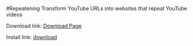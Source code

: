#Repeatening
Transform YouTube URLs into websites that repeat YouTube videos

Download link: [Download Page](https://github.com/ProfOak/Repeatening/releases/tag/0.0.1)

Install link: [download](https://github.com/ProfOak/Repeatening/releases/download/0.0.1/repeatening-0.0.1.xpi)
